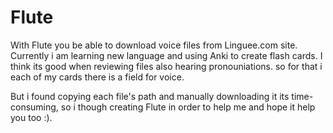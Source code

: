 # Flute

With Flute you be able to download voice files from Linguee.com site.
Currently i am learning new language and using Anki to create flash cards.
I think its good when reviewing files also hearing pronouniations. so for that 
i each of my cards there is a field for voice.

But i found copying each file's path and manually downloading it its time-consuming,
so i though creating Flute in order to help me and hope it help you too :).

